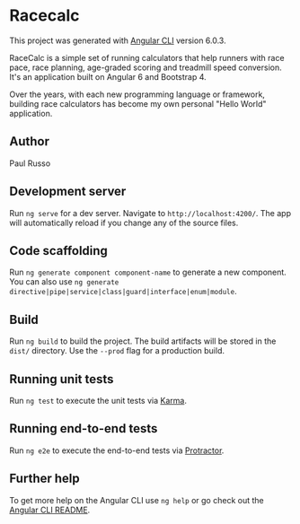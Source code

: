 # Racecalc

This project was generated with [Angular CLI](https://github.com/angular/angular-cli) version 6.0.3.

RaceCalc is a simple set of running calculators that help runners with race pace, race planning, age-graded scoring and treadmill speed conversion. It's an application built on Angular 6 and Bootstrap 4. 

Over the years, with each new programming language or framework, building race calculators has become my own personal "Hello World" application. 

## Author

Paul Russo

## Development server

Run `ng serve` for a dev server. Navigate to `http://localhost:4200/`. The app will automatically reload if you change any of the source files.

## Code scaffolding

Run `ng generate component component-name` to generate a new component. You can also use `ng generate directive|pipe|service|class|guard|interface|enum|module`.

## Build

Run `ng build` to build the project. The build artifacts will be stored in the `dist/` directory. Use the `--prod` flag for a production build.

## Running unit tests

Run `ng test` to execute the unit tests via [Karma](https://karma-runner.github.io).

## Running end-to-end tests

Run `ng e2e` to execute the end-to-end tests via [Protractor](http://www.protractortest.org/).

## Further help

To get more help on the Angular CLI use `ng help` or go check out the [Angular CLI README](https://github.com/angular/angular-cli/blob/master/README.md).
